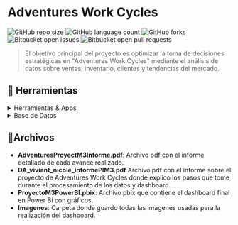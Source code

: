 # Adventures Work Cycles

![GitHub repo size](https://img.shields.io/github/repo-size/nikuvi/Adventures-Work-Cycles?style=for-the-badge)
![GitHub language count](https://img.shields.io/github/languages/count/nikuvi/Adventures-Work-Cycles?style=for-the-badge)
![GitHub forks](https://img.shields.io/github/forks/nikuvi/Adventures-Work-Cycles?style=for-the-badge)
![Bitbucket open issues](https://img.shields.io/bitbucket/issues/nikuvi/Adventures-Work-Cycles?style=for-the-badge)
![Bitbucket open pull requests](https://img.shields.io/bitbucket/pr-raw/nikuvi/Adventures-Work-Cycles?style=for-the-badge)

> El objetivo principal del proyecto es optimizar la toma de decisiones estratégicas en "Adventures Work Cycles" mediante el análisis de datos sobre ventas, inventario, clientes y tendencias del mercado.

<!-- TechStack -->
## :space_invader: Herramientas

<details>
  <summary>Herramientas & Apps</summary>
  <ul>
    <img src="https://img.shields.io/badge/power_bi-F2C811?style=for-the-badge&logo=powerbi&logoColor=black"><a href="https://app.powerbi.com/"></a>
    <img src="https://img.shields.io/badge/Microsoft_Excel-217346?style=for-the-badge&logo=microsoft-excel&logoColor=white"><a href="https://excel.cloud.microsoft/"></a>
    <img src="https://img.shields.io/badge/Microsoft_PowerPoint-B7472A?style=for-the-badge&logo=microsoft-powerpoint&logoColor=white"><a href="https://powerpoint.cloud.microsoft/"></a>
  </ul>
</details>

<details>
<summary>Base de Datos</summary>
  <ul>
    <img src="https://img.shields.io/badge/Microsoft_SQL_Server-CC2927?style=for-the-badge&logo=microsoft-sql-server&logoColor=white"><a href="https://www.microsoft.com/es-es/sql-server/sql-server-downloads"></a>
  </ul>
</details>

## 📁Archivos

- **AdventuresProyectM3Informe.pdf**: Archivo pdf con el informe detallado de cada avance realizado.
- **DA_viviant_nicole_informePIM3.pdf** Archivo pdf con el informe sobre el proyecto de Adventures Work Cycles donde explico los pasos que tome durante el procesamiento de los datos y dashboard.
- **ProyectoM3PowerBI.pbix**: Archivo pbix que contiene el dashboard final en Power Bi con gráficos.
- **Imagenes**: Carpeta donde guardo todas las imagenes usadas para la realización del dashboard.
